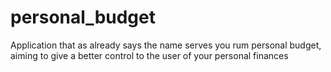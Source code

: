 # personal_budget
Application that as already says the name serves you rum personal budget, aiming to give a better control to the user of your personal finances
